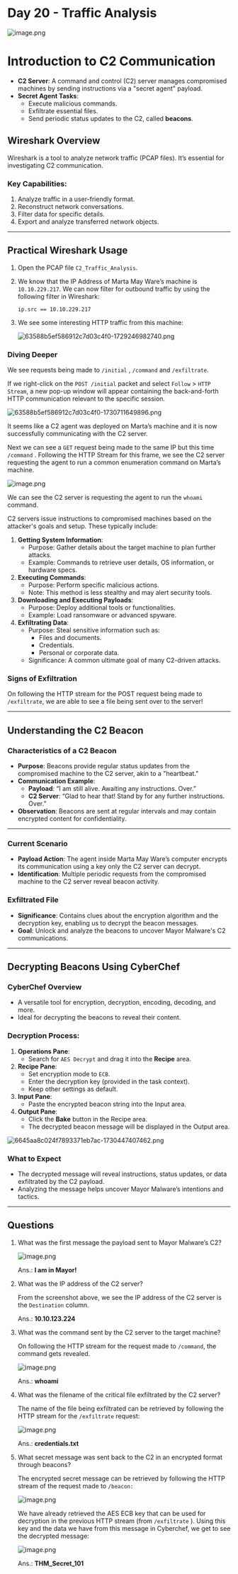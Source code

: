 # Day 20 - Traffic Analysis

![image.png](images/image.png)

# Introduction to C2 Communication

- **C2 Server**: A command and control (C2) server manages compromised machines by sending instructions via a "secret agent" payload.
- **Secret Agent Tasks**:
    - Execute malicious commands.
    - Exfiltrate essential files.
    - Send periodic status updates to the C2, called **beacons**.

## Wireshark Overview

Wireshark is a tool to analyze network traffic (PCAP files). It’s essential for investigating C2 communication.

### Key Capabilities:

1. Analyze traffic in a user-friendly format.
2. Reconstruct network conversations.
3. Filter data for specific details.
4. Export and analyze transferred network objects.

---

## Practical Wireshark Usage

1. Open the PCAP file `C2_Traffic_Analysis`.
2. We know that the IP Address of Marta May Ware’s machine is `10.10.229.217`. We can now filter for outbound traffic by using the following filter in Wireshark:
    
    ```
    ip.src == 10.10.229.217
    ```
    
3. We see some interesting HTTP traffic from this machine:
    
    ![63588b5ef586912c7d03c4f0-1729246982740.png](images/63588b5ef586912c7d03c4f0-1729246982740.png)
    

### Diving Deeper

We see requests being made to `/initial` , `/command` and `/exfiltrate`. 

If we right-click on the `POST /initial` packet and select `Follow` > `HTTP Stream`, a new pop-up window will appear containing the back-and-forth HTTP communication relevant to the specific session. 

![63588b5ef586912c7d03c4f0-1730711649896.png](images/63588b5ef586912c7d03c4f0-1730711649896.png)

It seems like a C2 agent was deployed on Marta’s machine and it is now successfully communicating with the C2 server.

Next we can see a `GET` request being made to the same IP but this time `/command` . Following the HTTP Stream for this frame, we see the C2 server requesting the agent to run a common enumeration command on Marta’s machine.

![image.png](images/image%201.png)

We can see the C2 server is requesting the agent to run the `whoami` command.

C2 servers issue instructions to compromised machines based on the attacker's goals and setup. These typically include:

1. **Getting System Information**:
    - Purpose: Gather details about the target machine to plan further attacks.
    - Example: Commands to retrieve user details, OS information, or hardware specs.
2. **Executing Commands**:
    - Purpose: Perform specific malicious actions.
    - Note: This method is less stealthy and may alert security tools.
3. **Downloading and Executing Payloads**:
    - Purpose: Deploy additional tools or functionalities.
    - Example: Load ransomware or advanced spyware.
4. **Exfiltrating Data**:
    - Purpose: Steal sensitive information such as:
        - Files and documents.
        - Credentials.
        - Personal or corporate data.
    - Significance: A common ultimate goal of many C2-driven attacks.

### Signs of Exfiltration

On following the HTTP stream for the POST request being made to `/exfiltrate`, we are able to see a file being sent over to the server! 

---

## Understanding the C2 Beacon

### Characteristics of a C2 Beacon

- **Purpose**: Beacons provide regular status updates from the compromised machine to the C2 server, akin to a "heartbeat."
- **Communication Example**:
    - **Payload**: “I am still alive. Awaiting any instructions. Over.”
    - **C2 Server**: “Glad to hear that! Stand by for any further instructions. Over.”
- **Observation**: Beacons are sent at regular intervals and may contain encrypted content for confidentiality.

---

### Current Scenario

- **Payload Action**: The agent inside Marta May Ware’s computer encrypts its communication using a key only the C2 server can decrypt.
- **Identification**: Multiple periodic requests from the compromised machine to the C2 server reveal beacon activity.

### Exfiltrated File

- **Significance**: Contains clues about the encryption algorithm and the decryption key, enabling us to decrypt the beacon messages.
- **Goal**: Unlock and analyze the beacons to uncover Mayor Malware's C2 communications.

---

## Decrypting Beacons Using CyberChef

### CyberChef Overview

- A versatile tool for encryption, decryption, encoding, decoding, and more.
- Ideal for decrypting the beacons to reveal their content.

### Decryption Process:

1. **Operations Pane**:
    - Search for `AES Decrypt` and drag it into the **Recipe** area.
2. **Recipe Pane**:
    - Set encryption mode to `ECB`.
    - Enter the decryption key (provided in the task context).
    - Keep other settings as default.
3. **Input Pane**:
    - Paste the encrypted beacon string into the Input area.
4. **Output Pane**:
    - Click the **Bake** button in the Recipe area.
    - The decrypted beacon message will be displayed in the Output area.

![6645aa8c024f7893371eb7ac-1730447407462.png](images/6645aa8c024f7893371eb7ac-1730447407462.png)

### What to Expect

- The decrypted message will reveal instructions, status updates, or data exfiltrated by the C2 payload.
- Analyzing the message helps uncover Mayor Malware’s intentions and tactics.

---

## Questions

1. What was the first message the payload sent to Mayor Malware’s C2?
    
    ![image.png](images/image%202.png)
    
    Ans.: **I am in Mayor!**
    

2. What was the IP address of the C2 server?
    
    From the screenshot above, we see the IP address of the C2 server is the `Destination` column.
    
    Ans.: **10.10.123.224**
    

3. What was the command sent by the C2 server to the target machine?
    
    On following the HTTP stream for the request made to `/command`, the command gets revealed.
    
    ![image.png](images/image%201.png)
    
    Ans.: **whoami**
    

4. What was the filename of the critical file exfiltrated by the C2 server?
    
    The name of the file being exfiltrated can be retrieved by following the HTTP stream for the `/exfiltrate` request:
    
    ![image.png](images/image%203.png)
    
    Ans.: **credentials.txt**
    

5. What secret message was sent back to the C2 in an encrypted format through beacons?
    
    The encrypted secret message can be retrieved by following the HTTP stream of the request made to `/beacon:`
    
    ![image.png](images/image%204.png)
    

    We have already retrieved the AES ECB key that can be used for decryption in the previous HTTP stream (from `/exfiltrate` ). Using this key and the data we have from this message in Cyberchef, we get to see the decrypted message:

    ![image.png](images/image%205.png)

    Ans.: **THM_Secret_101**